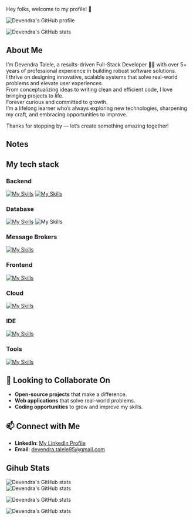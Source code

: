 Hey folks, welcome to my profile! 👋

![Devendra's GitHub profile](https://komarev.com/ghpvc/?username=Devendra274&label=Profile%20views&color=0e75b6&style=flat)</br>

![Devendra's GitHub stats](https://github-profile-trophy.vercel.app/?username=Devendra274)</br>

## About Me

I’m Devendra Talele, a results-driven Full-Stack Developer 👨‍💻 with over 5+ years of professional experience in building robust software solutions.</br>
I thrive on designing innovative, scalable systems that solve real-world problems and elevate user experiences.</br>
From conceptualizing ideas to writing clean and efficient code, I love bringing projects to life.</br>
Forever curious and committed to growth.</br>
I’m a lifelong learner who’s always exploring new technologies, sharpening my craft, and embracing opportunities to improve.</br>

Thanks for stopping by — let’s create something amazing together!

## Notes


## My tech stack

### Backend
  [![My Skills](https://skillicons.dev/icons?i=java,spring,hibernate,maven&perline=10)](https://skillicons.dev)
  [![My Skills](https://go-skill-icons.vercel.app/api/icons?i=tomcat,junit,bash&titles=true)](https://go-skill-icons.vercel.app)
### Database
  [![My Skills](https://skillicons.dev/icons?i=mysql&perline=10)](https://skillicons.dev)
  ![My Skills](https://go-skill-icons.vercel.app/api/icons?i=sqlserver&titles=true)
### Message Brokers
  [![My Skills](https://skillicons.dev/icons?i=kafka&perline=10)](https://skillicons.dev)
### Frontend
  [![My Skills](https://skillicons.dev/icons?i=ts,angular&perline=10)](https://skillicons.dev)
### Cloud
  [![My Skills](https://skillicons.dev/icons?i=gcp&perline=10)](https://skillicons.dev)
### IDE
  [![My Skills](https://skillicons.dev/icons?i=eclipse,idea,vscode,atom&perline=10)](https://skillicons.dev)
### Tools
  [![My Skills](https://skillicons.dev/icons?i=docker,jenkins,kubernetes,nginx,git,bitbucket,postman,linux,ubuntu,vim&perline=10)](https://skillicons.dev)


## 💞️ Looking to Collaborate On
- **Open-source projects** that make a difference.
- **Web applications** that solve real-world problems.
- **Coding opportunities** to grow and improve my skills.

## 📫 Connect with Me
- **LinkedIn**: [My LinkedIn Profile](www.linkedin.com/in/devendra-talele)  
- **Email**: devendra.talele95@gmail.com

## Gihub Stats

![Devendra's GitHub stats](https://github-readme-stats.vercel.app/api?username=Devendra274&show_icons=true&theme=dark)</br>
![Devendra's GitHub stats](https://github-readme-stats.vercel.app/api/top-langs?username=nehasingh114&show_icons=true&locale=en&layout=compact)</br>

![Devendra's GitHub stats](https://github-readme-streak-stats.herokuapp.com/?user=Devendra274&)<br/>

![Devendra's GitHub stats](https://activity-graph.herokuapp.com/graph?username=nehasingh114&bg_color=0D1117&color=5BCDEC&line=5BCDEC&point=FFFFFF&hide_border=true)</br>

